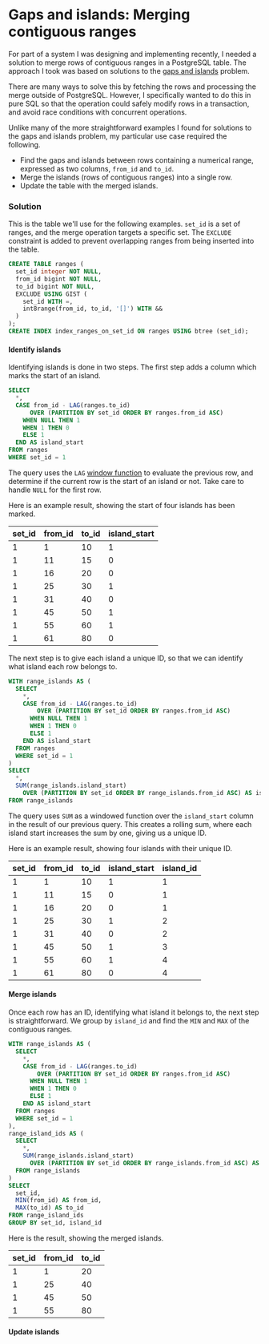 # Gaps and islands: Merging contiguous ranges

For part of a system I was designing and implementing recently, I needed a solution to merge rows of contiguous ranges in a PostgreSQL table.
The approach I took was based on solutions to the [gaps and islands](https://www.red-gate.com/simple-talk/databases/sql-server/t-sql-programming-sql-server/gaps-islands-sql-server-data/) problem.

There are many ways to solve this by fetching the rows and processing the merge outside of PostgreSQL.
However, I specifically wanted to do this in pure SQL so that the operation could safely modify rows in a transaction, and avoid race conditions with concurrent operations.

Unlike many of the more straightforward examples I found for solutions to the gaps and islands problem, my particular use case required the following.
- Find the gaps and islands between rows containing a numerical range, expressed as two columns, `from_id` and `to_id`.
- Merge the islands (rows of contiguous ranges) into a single row.
- Update the table with the merged islands.

### Solution

This is the table we'll use for the following examples.
`set_id` is a set of ranges, and the merge operation targets a specific set.
The `EXCLUDE` constraint is added to prevent overlapping ranges from being inserted into the table.

```sql
CREATE TABLE ranges (
  set_id integer NOT NULL,
  from_id bigint NOT NULL,
  to_id bigint NOT NULL,
  EXCLUDE USING GIST (
    set_id WITH =,
    int8range(from_id, to_id, '[]') WITH &&
  )
);
CREATE INDEX index_ranges_on_set_id ON ranges USING btree (set_id);
```

#### Identify islands

Identifying islands is done in two steps.
The first step adds a column which marks the start of an island.

```sql
SELECT
  *,
  CASE from_id - LAG(ranges.to_id)
      OVER (PARTITION BY set_id ORDER BY ranges.from_id ASC)
    WHEN NULL THEN 1
    WHEN 1 THEN 0
    ELSE 1
  END AS island_start
FROM ranges
WHERE set_id = 1
```

The query uses the `LAG` [window function](https://www.postgresql.org/docs/current/functions-window.html) to evaluate the previous row, and determine if the current row is the start of an island or not. Take care to handle `NULL` for the first row.

Here is an example result, showing the start of four islands has been marked.

| set_id | from_id | to_id | island_start |
| ------ | ------- | ----- | ------------ |
|      1 |       1 |    10 |            1 |
|      1 |      11 |    15 |            0 |
|      1 |      16 |    20 |            0 |
|      1 |      25 |    30 |            1 |
|      1 |      31 |    40 |            0 |
|      1 |      45 |    50 |            1 |
|      1 |      55 |    60 |            1 |
|      1 |      61 |    80 |            0 |

The next step is to give each island a unique ID, so that we can identify what island each row belongs to.

```sql
WITH range_islands AS (
  SELECT
    *,
    CASE from_id - LAG(ranges.to_id)
        OVER (PARTITION BY set_id ORDER BY ranges.from_id ASC)
      WHEN NULL THEN 1
      WHEN 1 THEN 0
      ELSE 1
    END AS island_start
  FROM ranges
  WHERE set_id = 1
)
SELECT
  *,
  SUM(range_islands.island_start)
    OVER (PARTITION BY set_id ORDER BY range_islands.from_id ASC) AS island_id
FROM range_islands
```

The query uses `SUM` as a windowed function over the `island_start` column in the result of our previous query.
This creates a rolling sum, where each island start increases the sum by one, giving us a unique ID.

Here is an example result, showing four islands with their unique ID.

| set_id | from_id | to_id | island_start | island_id |
| ------ | ------- | ----- | ------------ | --------- |
|      1 |       1 |    10 |            1 |         1 |
|      1 |      11 |    15 |            0 |         1 |
|      1 |      16 |    20 |            0 |         1 |
|      1 |      25 |    30 |            1 |         2 |
|      1 |      31 |    40 |            0 |         2 |
|      1 |      45 |    50 |            1 |         3 |
|      1 |      55 |    60 |            1 |         4 |
|      1 |      61 |    80 |            0 |         4 |

#### Merge islands

Once each row has an ID, identifying what island it belongs to, the next step is straightforward.
We group by `island_id` and find the `MIN` and `MAX` of the contiguous ranges.

```sql
WITH range_islands AS (
  SELECT
    *,
    CASE from_id - LAG(ranges.to_id)
        OVER (PARTITION BY set_id ORDER BY ranges.from_id ASC)
      WHEN NULL THEN 1
      WHEN 1 THEN 0
      ELSE 1
    END AS island_start
  FROM ranges
  WHERE set_id = 1
),
range_island_ids AS (
  SELECT
    *,
    SUM(range_islands.island_start)
      OVER (PARTITION BY set_id ORDER BY range_islands.from_id ASC) AS island_id
  FROM range_islands
)
SELECT
  set_id,
  MIN(from_id) AS from_id,
  MAX(to_id) AS to_id
FROM range_island_ids
GROUP BY set_id, island_id
```

Here is the result, showing the merged islands.

| set_id | from_id | to_id |
| ------ | ------- | ----- |
|      1 |       1 |    20 |
|      1 |      25 |    40 |
|      1 |      45 |    50 |
|      1 |      55 |    80 |

#### Update islands

